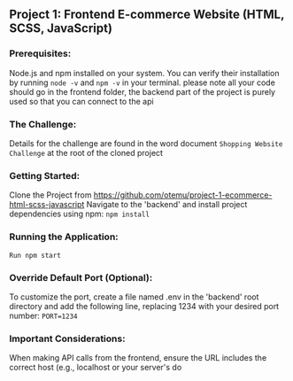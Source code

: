 ## Project 1: Frontend E-commerce Website (HTML, SCSS, JavaScript)

### Prerequisites:

Node.js and npm installed on your system.
You can verify their installation by running `node -v` and `npm -v` in your terminal.
please note all your code should go in the frontend folder, the backend part of the project is purely used so that you can connect to the api

### The Challenge:

Details for the challenge are found in the word document `Shopping Website Challenge` at the root of the cloned project

### Getting Started:

Clone the Project from https://github.com/otemu/project-1-ecommerce-html-scss-javascript
Navigate to the 'backend' and install project dependencies using npm:
`npm install`

### Running the Application:

`Run npm start`

### Override Default Port (Optional):

To customize the port, create a file named .env in the 'backend' root directory and add the following line, replacing 1234 with your desired port number:
`PORT=1234`

### Important Considerations:

When making API calls from the frontend, ensure the URL includes the correct host (e.g., localhost or your server's do
